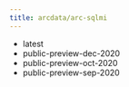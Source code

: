 ```yaml
---
title: arcdata/arc-sqlmi
---
```

- latest
- public-preview-dec-2020
- public-preview-oct-2020
- public-preview-sep-2020
